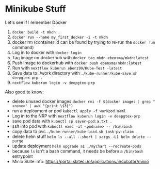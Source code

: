 #  Minikube Stuff

Let's see if I remember Docker

1. `docker build -t mkdn .`
2. `docker run --name my_first_docker -i -t mkdn`
3. docker rm <container id> (container id can be found by trying to re-run the `docker run` command)
4. Log in to docker with `docker login`
5. Tag image on dockerhub with `docker tag mkdn ebensma/mkdn:latest`
6. Push image to dockerhub with `docker push ebensma/mkdn:latest`
7. Run with `nextflow kuberun ebenz99/Kube-Test -latest`
8. Save data to ./work directory with `./kube-runner/kube-save.sh deepgtex-prp .`
9. `nextflow kuberun login -v deepgtex-prp`


Also good to know:
- delete unused docker images `docker rmi -f $(docker images | grep "<none>" | awk "{print \$3}")`
- run a deployment or pod `kubectl apply -f workpod.yaml`
- Log in to the NRP with `nextflow kuberun login -v deepgtex-prp`
- save pod data with `kubectl cp saver-pod:a.txt .`
- ssh into pod with `kubectl exec -it <podname> -- /bin/bash`
- copy data to pvc `./kube-runner/kube-load.sh task-pv-claim .`
- delete helm stuff `helm ls --all --short | xargs -L1 helm delete --purge`
- update deployment `helm upgrade a1 ./mychart --recreate-pods`
- because `ls` isn't a bash command, it needs be before a `/bin/bash` entrypoint
- Minio Slate info: https://portal.slateci.io/applications/incubator/minio
